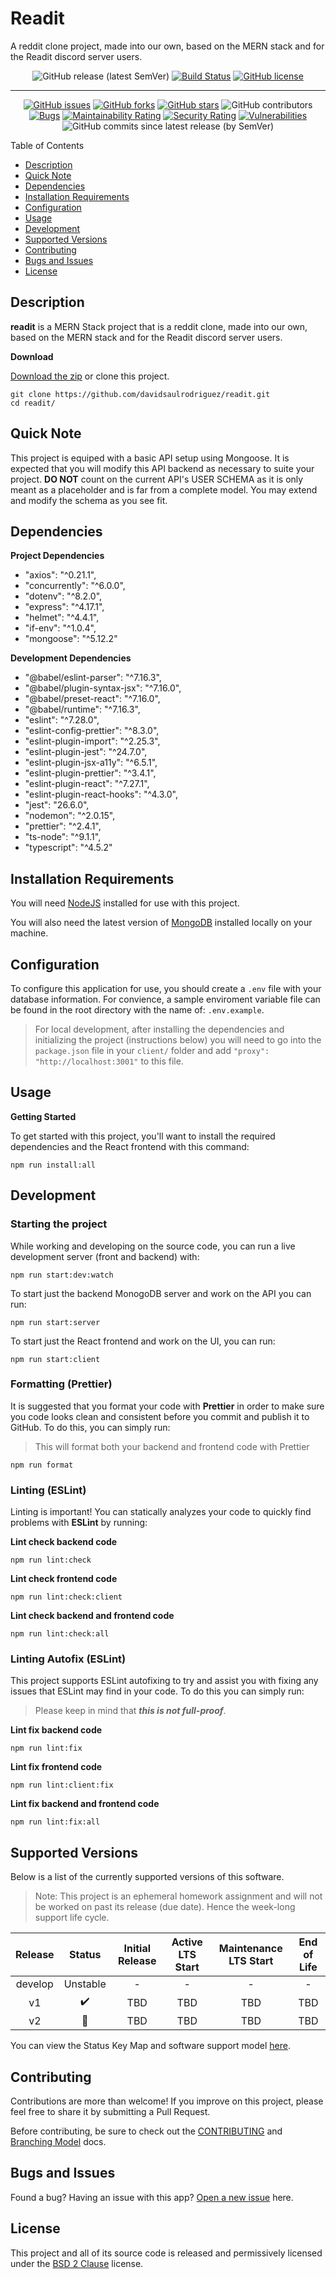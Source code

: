 # Readit

A reddit clone project, made into our own, based on the MERN stack and for the Readit discord server users.

<span align="center">

![GitHub release (latest SemVer)](https://img.shields.io/github/v/release/davidsaulrodriguez/readit) [![Build Status](https://travis-ci.com/davidsaulrodriguez/readit.svg?branch=main)](https://travis-ci.com/davidsaulrodriguez/readit) [![GitHub license](https://img.shields.io/github/license/davidsaulrodriguez/readit)](https://github.com/davidsaulrodriguez/readit)

--------------------------------------------------------------------------------

[![GitHub issues](https://img.shields.io/github/issues/davidsaulrodriguez/readit)](https://github.com/davidsaulrodriguez/readit/issues) [![GitHub forks](https://img.shields.io/github/forks/davidsaulrodriguez/readit)](https://github.com/davidsaulrodriguez/readit/network) [![GitHub stars](https://img.shields.io/github/stars/davidsaulrodriguez/readit)](https://github.com/davidsaulrodriguez/readit/stargazers) ![GitHub contributors](https://img.shields.io/github/contributors/davidsaulrodriguez/readit) [![Bugs](https://sonarcloud.io/api/project_badges/measure?project=davidsaulrodriguez_readit&metric=bugs)](https://sonarcloud.io/dashboard?id=davidsaulrodriguez_readit) [![Maintainability Rating](https://sonarcloud.io/api/project_badges/measure?project=davidsaulrodriguez_readit&metric=sqale_rating)](https://sonarcloud.io/dashboard?id=davidsaulrodriguez_readit) [![Security Rating](https://sonarcloud.io/api/project_badges/measure?project=davidsaulrodriguez_readit&metric=security_rating)](https://sonarcloud.io/dashboard?id=davidsaulrodriguez_readit) [![Vulnerabilities](https://sonarcloud.io/api/project_badges/measure?project=davidsaulrodriguez_readit&metric=vulnerabilities)](https://sonarcloud.io/dashboard?id=davidsaulrodriguez_readit) ![GitHub commits since latest release (by SemVer)](https://img.shields.io/github/commits-since/davidsaulrodriguez/readit/latest/main)

</span>

Table of Contents

- [Description](#description)
- [Quick Note](#quick-note)
- [Dependencies](#dependdencies)
- [Installation Requirements](#installation-requirements)
- [Configuration](#configuration)
- [Usage](#usage)
- [Development](#development)
- [Supported Versions](#supported-versions)
- [Contributing](#contributing)
- [Bugs and Issues](#bugs-and-issues)
- [License](#license)

## Description

**readit** is a MERN Stack project that is a reddit clone, made into our own, based on the MERN stack and for the Readit discord server users.

**Download**

[Download the zip][archive] or clone this project.

```shell
git clone https://github.com/davidsaulrodriguez/readit.git
cd readit/
```

## Quick Note

This project is equiped with a basic API setup using Mongoose. It is expected that you will modify this API backend as necessary to suite your project. **DO NOT** count on the current API's USER SCHEMA as it is only meant as a placeholder and is far from a complete model. You may extend and modify the schema as you see fit.

## Dependencies

**Project Dependencies**

- "axios": "^0.21.1",
- "concurrently": "^6.0.0",
- "dotenv": "^8.2.0",
- "express": "^4.17.1",
- "helmet": "^4.4.1",
- "if-env": "^1.0.4",
- "mongoose": "^5.12.2"

**Development Dependencies**

- "@babel/eslint-parser": "^7.16.3",
- "@babel/plugin-syntax-jsx": "^7.16.0",
- "@babel/preset-react": "^7.16.0",
- "@babel/runtime": "^7.16.3",
- "eslint": "^7.28.0",
- "eslint-config-prettier": "^8.3.0",
- "eslint-plugin-import": "^2.25.3",
- "eslint-plugin-jest": "^24.7.0",
- "eslint-plugin-jsx-a11y": "^6.5.1",
- "eslint-plugin-prettier": "^3.4.1",
- "eslint-plugin-react": "^7.27.1",
- "eslint-plugin-react-hooks": "^4.3.0",
- "jest": "26.6.0",
- "nodemon": "^2.0.15",
- "prettier": "^2.4.1",
- "ts-node": "^9.1.1",
- "typescript": "^4.5.2"

## Installation Requirements

You will need [NodeJS] installed for use with this project.

You will also need the latest version of [MongoDB] installed locally on your machine.

## Configuration

To configure this application for use, you should create a `.env` file with your database information. For convience, a sample enviroment variable file can be found in the root directory with the name of: `.env.example`.

> For local development, after installing the dependencies and initializing the project (instructions below) you will need to go into the `package.json` file in your `client/` folder and add `"proxy": "http://localhost:3001"` to this file.

## Usage

**Getting Started**

To get started with this project, you'll want to install the required dependencies and the React frontend with this command:

```shell
npm run install:all
```

## Development

### Starting the project

While working and developing on the source code, you can run a live development server (front and backend) with:

```shell
npm run start:dev:watch
```

To start just the backend MonogoDB server and work on the API you can run:

```shell
npm run start:server
```

To start just the React frontend and work on the UI, you can run:

```shell
npm run start:client
```

### Formatting (Prettier)

It is suggested that you format your code with **Prettier** in order to make sure you code looks clean and consistent before you commit and publish it to GitHub. To do this, you can simply run:

> This will format both your backend and frontend code with Prettier

```shell
npm run format
```

### Linting (ESLint)

Linting is important! You can statically analyzes your code to quickly find problems with **ESLint** by running:

**Lint check backend code**

```shell
npm run lint:check
```

**Lint check frontend code**

```shell
npm run lint:check:client
```

**Lint check backend and frontend code**

```shell
npm run lint:check:all
```

### Linting Autofix (ESLint)

This project supports ESLint autofixing to try and assist you with fixing any issues that ESLint may find in your code. To do this you can simply run:

> Please keep in mind that **_this is not full-proof_**.

**Lint fix backend code**

```shell
npm run lint:fix
```

**Lint fix frontend code**

```shell
npm run lint:client:fix
```

**Lint fix backend and frontend code**

```shell
npm run lint:fix:all
```

## Supported Versions

Below is a list of the currently supported versions of this software.

> Note: This project is an ephemeral homework assignment and will not be worked on past its release (due date). Hence the week-long support life cycle.

Release |       Status       | Initial Release | Active LTS Start | Maintenance LTS Start | End of Life
:-----: | :----------------: | :-------------: | :--------------: | :-------------------: | :---------:
develop |      Unstable      |        -        |        -         |           -           |      -
  v1    | :heavy_check_mark: |       TBD       |       TBD        |          TBD          |     TBD
  v2    |   :construction:   |       TBD       |       TBD        |          TBD          |     TBD

You can view the Status Key Map and software support model [here][support].

## Contributing

Contributions are more than welcome! If you improve on this project, please feel free to share it by submitting a Pull Request.

Before contributing, be sure to check out the [CONTRIBUTING][contrib] and [Branching Model][branching] docs.

## Bugs and Issues

Found a bug? Having an issue with this app? [Open a new issue][issues] here.

## License

This project and all of its source code is released and permissively licensed under the [BSD 2 Clause][license] license.

[archive]: https://github.com/davidsaulrodriguez/readit/archive/main.zip
[branching]: ./docs/Branching_Model.md
[contrib]: ./CONTRIBUTING.md
[issues]: https://github.com/davidsaulrodriguez/readit/issues/new/choose
[license]: ./LICENSE
[mongodb]: https://www.mongodb.com/try/download/community
[nodejs]: https://nodejs.com
[support]: ./SLC.md
